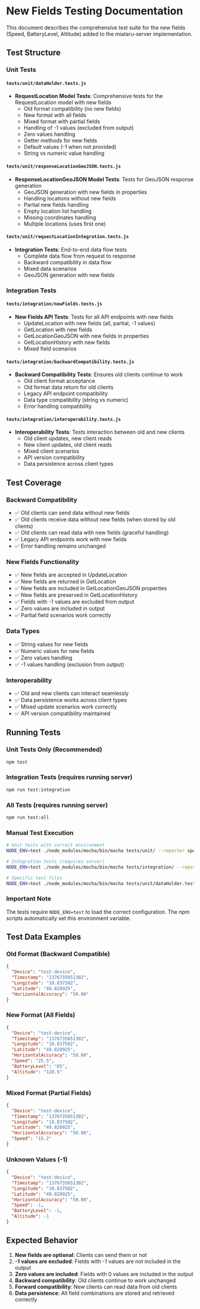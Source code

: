 # New Fields Testing Documentation

This document describes the comprehensive test suite for the new fields (Speed, BatteryLevel, Altitude) added to the miataru-server implementation.

## Test Structure

### Unit Tests

#### `tests/unit/dataHolder.tests.js`
- **RequestLocation Model Tests**: Comprehensive tests for the RequestLocation model with new fields
  - Old format compatibility (no new fields)
  - New format with all fields
  - Mixed format with partial fields
  - Handling of -1 values (excluded from output)
  - Zero values handling
  - Getter methods for new fields
  - Default values (-1 when not provided)
  - String vs numeric value handling

#### `tests/unit/responseLocationGeoJSON.tests.js`
- **ResponseLocationGeoJSON Model Tests**: Tests for GeoJSON response generation
  - GeoJSON generation with new fields in properties
  - Handling locations without new fields
  - Partial new fields handling
  - Empty location list handling
  - Missing coordinates handling
  - Multiple locations (uses first one)

#### `tests/unit/requestLocationIntegration.tests.js`
- **Integration Tests**: End-to-end data flow tests
  - Complete data flow from request to response
  - Backward compatibility in data flow
  - Mixed data scenarios
  - GeoJSON generation with new fields

### Integration Tests

#### `tests/integration/newFields.tests.js`
- **New Fields API Tests**: Tests for all API endpoints with new fields
  - UpdateLocation with new fields (all, partial, -1 values)
  - GetLocation with new fields
  - GetLocationGeoJSON with new fields in properties
  - GetLocationHistory with new fields
  - Mixed field scenarios

#### `tests/integration/backwardCompatibility.tests.js`
- **Backward Compatibility Tests**: Ensures old clients continue to work
  - Old client format acceptance
  - Old format data return for old clients
  - Legacy API endpoint compatibility
  - Data type compatibility (string vs numeric)
  - Error handling compatibility

#### `tests/integration/interoperability.tests.js`
- **Interoperability Tests**: Tests interaction between old and new clients
  - Old client updates, new client reads
  - New client updates, old client reads
  - Mixed client scenarios
  - API version compatibility
  - Data persistence across client types

## Test Coverage

### Backward Compatibility
- ✅ Old clients can send data without new fields
- ✅ Old clients receive data without new fields (when stored by old clients)
- ✅ Old clients can read data with new fields (graceful handling)
- ✅ Legacy API endpoints work with new fields
- ✅ Error handling remains unchanged

### New Fields Functionality
- ✅ New fields are accepted in UpdateLocation
- ✅ New fields are returned in GetLocation
- ✅ New fields are included in GetLocationGeoJSON properties
- ✅ New fields are preserved in GetLocationHistory
- ✅ Fields with -1 values are excluded from output
- ✅ Zero values are included in output
- ✅ Partial field scenarios work correctly

### Data Types
- ✅ String values for new fields
- ✅ Numeric values for new fields
- ✅ Zero values handling
- ✅ -1 values handling (exclusion from output)

### Interoperability
- ✅ Old and new clients can interact seamlessly
- ✅ Data persistence works across client types
- ✅ Mixed update scenarios work correctly
- ✅ API version compatibility maintained

## Running Tests

### Unit Tests Only (Recommended)
```bash
npm test
```

### Integration Tests (requires running server)
```bash
npm run test:integration
```

### All Tests (requires running server)
```bash
npm run test:all
```

### Manual Test Execution
```bash
# Unit tests with correct environment
NODE_ENV=test ./node_modules/mocha/bin/mocha tests/unit/ --reporter spec

# Integration tests (requires server)
NODE_ENV=test ./node_modules/mocha/bin/mocha tests/integration/ --reporter spec

# Specific test files
NODE_ENV=test ./node_modules/mocha/bin/mocha tests/unit/dataHolder.tests.js tests/unit/responseLocationGeoJSON.tests.js tests/unit/requestLocationIntegration.tests.js --reporter spec
```

### Important Note
The tests require `NODE_ENV=test` to load the correct configuration. The npm scripts automatically set this environment variable.

## Test Data Examples

### Old Format (Backward Compatible)
```json
{
  "Device": "test-device",
  "Timestamp": "1376735651302",
  "Longitude": "10.837502",
  "Latitude": "49.828925",
  "HorizontalAccuracy": "50.00"
}
```

### New Format (All Fields)
```json
{
  "Device": "test-device",
  "Timestamp": "1376735651302",
  "Longitude": "10.837502",
  "Latitude": "49.828925",
  "HorizontalAccuracy": "50.00",
  "Speed": "25.5",
  "BatteryLevel": "85",
  "Altitude": "120.5"
}
```

### Mixed Format (Partial Fields)
```json
{
  "Device": "test-device",
  "Timestamp": "1376735651302",
  "Longitude": "10.837502",
  "Latitude": "49.828925",
  "HorizontalAccuracy": "50.00",
  "Speed": "15.2"
}
```

### Unknown Values (-1)
```json
{
  "Device": "test-device",
  "Timestamp": "1376735651302",
  "Longitude": "10.837502",
  "Latitude": "49.828925",
  "HorizontalAccuracy": "50.00",
  "Speed": -1,
  "BatteryLevel": -1,
  "Altitude": -1
}
```

## Expected Behavior

1. **New fields are optional**: Clients can send them or not
2. **-1 values are excluded**: Fields with -1 values are not included in the output
3. **Zero values are included**: Fields with 0 values are included in the output
4. **Backward compatibility**: Old clients continue to work unchanged
5. **Forward compatibility**: New clients can read data from old clients
6. **Data persistence**: All field combinations are stored and retrieved correctly
